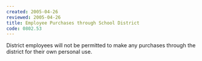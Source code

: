 ```yaml
---
created: 2005-04-26
reviewed: 2005-04-26
title: Employee Purchases through School District
code: 0802.53
---
```


District employees will not be permitted to make any purchases through the district for their own personal use.
